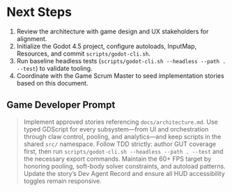 # Next Steps
1. Review the architecture with game design and UX stakeholders for alignment.
2. Initialize the Godot 4.5 project, configure autoloads, InputMap, Resources, and commit `scripts/godot-cli.sh`.
3. Run baseline headless tests (`scripts/godot-cli.sh --headless --path . --test`) to validate tooling.
4. Coordinate with the Game Scrum Master to seed implementation stories based on this document.

## Game Developer Prompt
> Implement approved stories referencing `docs/architecture.md`. Use typed GDScript for every subsystem—from UI and orchestration through claw control, pooling, and analytics—and keep scripts in the shared `src/` namespace. Follow TDD strictly: author GUT coverage first, then run `scripts/godot-cli.sh --headless --path . --test` and the necessary export commands. Maintain the 60+ FPS target by honoring pooling, soft-body solver constraints, and autoload patterns. Update the story’s Dev Agent Record and ensure all HUD accessibility toggles remain responsive.
